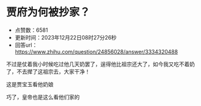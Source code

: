 # 贾府为何被抄家？
- 点赞数：6581
- 更新时间：2023年12月22日08时27分26秒
- 回答url：https://www.zhihu.com/question/24856028/answer/3334320488
<body>
 <p data-pid="Rr21gp4F">不过是仗着我小时候吃过他几天奶罢了，逞得他比祖宗还大了，如今我又吃不着奶了，不去撵了这祖宗去，大家干净！</p>
 <p data-pid="juS58g5D">这是贾宝玉看他奶娘</p>
 <p data-pid="ieEKpvTg">巧了，皇帝也是这么看他们家的</p>
</body>